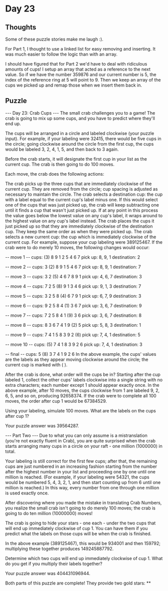 # Day 23

## Thoughts

Some of these puzzle stories make me laugh :).

For Part 1, I thought to use a linked list for easy removing and inserting. It was much easier to follow the logic than with an array.

I should have figured that for Part 2 we'd have to deal with ridiculous amounts of cups! I setup an array that acted as a reference to the next value. So if we have the number 359876 and our current number is 5, the index of the reference ring at 5 will point to 9. Then we keep an array of the cups we picked up and remap those when we insert them back in.

## Puzzle

--- Day 23: Crab Cups ---
The small crab challenges you to a game! The crab is going to mix up some cups, and you have to predict where they'll end up.

The cups will be arranged in a circle and labeled clockwise (your puzzle input). For example, if your labeling were 32415, there would be five cups in the circle; going clockwise around the circle from the first cup, the cups would be labeled 3, 2, 4, 1, 5, and then back to 3 again.

Before the crab starts, it will designate the first cup in your list as the current cup. The crab is then going to do 100 moves.

Each move, the crab does the following actions:

The crab picks up the three cups that are immediately clockwise of the current cup. They are removed from the circle; cup spacing is adjusted as necessary to maintain the circle.
The crab selects a destination cup: the cup with a label equal to the current cup's label minus one. If this would select one of the cups that was just picked up, the crab will keep subtracting one until it finds a cup that wasn't just picked up. If at any point in this process the value goes below the lowest value on any cup's label, it wraps around to the highest value on any cup's label instead.
The crab places the cups it just picked up so that they are immediately clockwise of the destination cup. They keep the same order as when they were picked up.
The crab selects a new current cup: the cup which is immediately clockwise of the current cup.
For example, suppose your cup labeling were 389125467. If the crab were to do merely 10 moves, the following changes would occur:

-- move 1 --
cups: (3) 8  9  1  2  5  4  6  7
pick up: 8, 9, 1
destination: 2

-- move 2 --
cups:  3 (2) 8  9  1  5  4  6  7
pick up: 8, 9, 1
destination: 7

-- move 3 --
cups:  3  2 (5) 4  6  7  8  9  1
pick up: 4, 6, 7
destination: 3

-- move 4 --
cups:  7  2  5 (8) 9  1  3  4  6
pick up: 9, 1, 3
destination: 7

-- move 5 --
cups:  3  2  5  8 (4) 6  7  9  1
pick up: 6, 7, 9
destination: 3

-- move 6 --
cups:  9  2  5  8  4 (1) 3  6  7
pick up: 3, 6, 7
destination: 9

-- move 7 --
cups:  7  2  5  8  4  1 (9) 3  6
pick up: 3, 6, 7
destination: 8

-- move 8 --
cups:  8  3  6  7  4  1  9 (2) 5
pick up: 5, 8, 3
destination: 1

-- move 9 --
cups:  7  4  1  5  8  3  9  2 (6)
pick up: 7, 4, 1
destination: 5

-- move 10 --
cups: (5) 7  4  1  8  3  9  2  6
pick up: 7, 4, 1
destination: 3

-- final --
cups:  5 (8) 3  7  4  1  9  2  6
In the above example, the cups' values are the labels as they appear moving clockwise around the circle; the current cup is marked with ( ).

After the crab is done, what order will the cups be in? Starting after the cup labeled 1, collect the other cups' labels clockwise into a single string with no extra characters; each number except 1 should appear exactly once. In the above example, after 10 moves, the cups clockwise from 1 are labeled 9, 2, 6, 5, and so on, producing 92658374. If the crab were to complete all 100 moves, the order after cup 1 would be 67384529.

Using your labeling, simulate 100 moves. What are the labels on the cups after cup 1?

Your puzzle answer was 39564287.

--- Part Two ---
Due to what you can only assume is a mistranslation (you're not exactly fluent in Crab), you are quite surprised when the crab starts arranging many cups in a circle on your raft - one million (1000000) in total.

Your labeling is still correct for the first few cups; after that, the remaining cups are just numbered in an increasing fashion starting from the number after the highest number in your list and proceeding one by one until one million is reached. (For example, if your labeling were 54321, the cups would be numbered 5, 4, 3, 2, 1, and then start counting up from 6 until one million is reached.) In this way, every number from one through one million is used exactly once.

After discovering where you made the mistake in translating Crab Numbers, you realize the small crab isn't going to do merely 100 moves; the crab is going to do ten million (10000000) moves!

The crab is going to hide your stars - one each - under the two cups that will end up immediately clockwise of cup 1. You can have them if you predict what the labels on those cups will be when the crab is finished.

In the above example (389125467), this would be 934001 and then 159792; multiplying these together produces 149245887792.

Determine which two cups will end up immediately clockwise of cup 1. What do you get if you multiply their labels together?

Your puzzle answer was 404431096944.

Both parts of this puzzle are complete! They provide two gold stars: **
